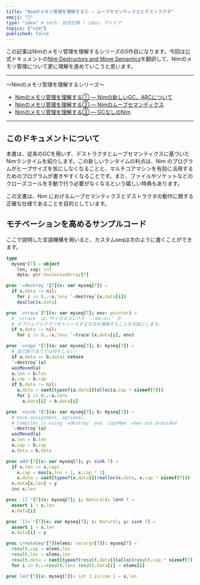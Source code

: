 ```yaml
---
title: "Nimのメモリ管理を理解する⑤ ― ムーブセマンティクスとデストラクタ"
emoji: "👑"
type: "idea" # tech: 技術記事 / idea: アイデア
topics: ["nim"]
published: false
---
```


この記事はNimのメモリ管理を理解するシリーズの5作目になります。今回は公式ドキュメントの[Nim Destructors and Move Semantics](https://nim-lang.org/docs/destructors.html)を翻訳して、Nimのメモリ管理について更に理解を進めていこうと思います。

---

〜Nimのメモリ管理を理解するシリーズ〜
- [Nimのメモリ管理を理解する① ― Nimの新しいGC、ARCについて](https://qiita.com/dumblepy/items/be660c17556d73aa3570)
- [Nimのメモリ管理を理解する② ― Nimのムーブセマンティクス](https://zenn.dev/dumblepy/articles/af2b2b9f8fd890)
- [Nimのメモリ管理を理解する③ ― GCなしのNim](https://zenn.dev/dumblepy/articles/0dcbc08aed1a25.md)

---

## このドキュメントについて
本書は、従来のGCを用いず、デストラクタとムーブセマンティクスに基づいたNimランタイムを紹介します。この新しいランタイムの利点は、Nim のプログラムがヒープサイズを気にしなくなることと、マルチコアマシンを有効に活用するためのプログラムが書きやすくなることです。また、ファイルやソケットなどのクローズコールを手動で行う必要がなくなるという嬉しい特典もあります。

この文書は、Nim におけるムーブセマンティクスとデストラクタの動作に関する正確な仕様であることを目的としています。

## モチベーションを高めるサンプルコード
ここで説明した言語機構を用いると、カスタムseqは次のように書くことができます。

```nim
type
  myseq*[T] = object
    len, cap: int
    data: ptr UncheckedArray[T]

proc `=destroy`*[T](x: var myseq[T]) =
  if x.data != nil:
    for i in 0..<x.len: `=destroy`(x.data[i])
    dealloc(x.data)

proc `=trace`[T](x: var myseq[T]; env: pointer) =
  # `=trace` は、サイクルコレクタ `--mm:orc` が
  # オブジェクトグラフをトレースする方法を理解することを可能にします。
  if x.data != nil:
    for i in 0..<x.len: `=trace`(x.data[i], env)

proc `=copy`*[T](a: var myseq[T]; b: myseq[T]) =
  # 自己割り当てでは何もしない:
  if a.data == b.data: return
  `=destroy`(a)
  wasMoved(a)
  a.len = b.len
  a.cap = b.cap
  if b.data != nil:
    a.data = cast[typeof(a.data)](alloc(a.cap * sizeof(T)))
    for i in 0..<a.len:
      a.data[i] = b.data[i]

proc `=sink`*[T](a: var myseq[T]; b: myseq[T]) =
  # move assignment, optional.
  # Compiler is using `=destroy` and `copyMem` when not provided
  `=destroy`(a)
  wasMoved(a)
  a.len = b.len
  a.cap = b.cap
  a.data = b.data

proc add*[T](x: var myseq[T]; y: sink T) =
  if x.len >= x.cap:
    x.cap = max(x.len + 1, x.cap * 2)
    x.data = cast[typeof(x.data)](realloc(x.data, x.cap * sizeof(T)))
  x.data[x.len] = y
  inc x.len

proc `[]`*[T](x: myseq[T]; i: Natural): lent T =
  assert i < x.len
  x.data[i]

proc `[]=`*[T](x: var myseq[T]; i: Natural; y: sink T) =
  assert i < x.len
  x.data[i] = y

proc createSeq*[T](elems: varargs[T]): myseq[T] =
  result.cap = elems.len
  result.len = elems.len
  result.data = cast[typeof(result.data)](alloc(result.cap * sizeof(T)))
  for i in 0..<result.len: result.data[i] = elems[i]

proc len*[T](x: myseq[T]): int {.inline.} = x.len
```